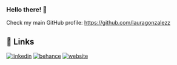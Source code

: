 ### Hello there! 👋

Check my main GitHub profile: https://github.com/lauragonzalezz

## &#128279; Links

[![linkedin](https://img.shields.io/badge/LinkedIn-0A66C2?style=for-the-badge&logo=LinkedIn&logoColor=white)](https://www.linkedin.com/in/laura-gonzalez-zuluaga/) [![behance](https://img.shields.io/badge/Behance-1769FF?style=for-the-badge&logo=Behance&logoColor=white)](https://www.behance.net/lauragonzalezweb) [![website](https://img.shields.io/badge/Website-623188?style=for-the-badge&logo=Google-Chrome&logoColor=white)](https://lauragonzalezz.com/)
